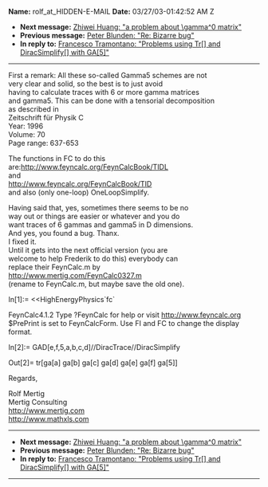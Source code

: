 **Name:** rolf_at_HIDDEN-E-MAIL
**Date:** 03/27/03-01:42:52 AM Z

  - **Next message:** [Zhiwei Huang: "a problem about \\gamma^0
    matrix"](0123.html)
  - **Previous message:** [Peter Blunden: "Re: Bizarre bug"](0121.html)
  - **In reply to:** [Francesco Tramontano: "Problems using Tr[]
    and DiracSimplify[] with GA[5]"](0118.html)

-----

First a remark: All these so-called Gamma5 schemes are not  
very clear and solid, so the best is to just avoid  
having to calculate traces with 6 or more gamma matrices  
and gamma5. This can be done with a tensorial decomposition  
as described in  
Zeitschrift für Physik C  
Year: 1996  
Volume: 70  
Page range: 637-653  

The functions in FC to do this
are:<http://www.feyncalc.org/FeynCalcBook/TIDL>  
and  
<http://www.feyncalc.org/FeynCalcBook/TID>  
and also (only one-loop) OneLoopSimplify.  

Having said that, yes, sometimes there seems to be no  
way out or things are easier or whatever and you do  
want traces of 6 gammas and gamma5 in D dimensions.  
And yes, you found a bug. Thanx.  
I fixed it.  
Until it gets into the next official version (you are  
welcome to help Frederik to do this) everybody can  
replace their FeynCalc.m by  
<http://www.mertig.com/FeynCalc0327.m>  
(rename to FeynCalc.m, but maybe save the old one).  

In[1]:= \<\<HighEnergyPhysics\`fc\`  

FeynCalc4.1.2 Type ?FeynCalc for help or visit
<http://www.feyncalc.org>  
$PrePrint is set to FeynCalcForm. Use FI and FC to change the display
format.  

In[2]:= GAD[e,f,5,a,b,c,d]//DiracTrace//DiracSimplify  

Out[2]= tr[ga[a] ga[b] ga[c]
ga[d] ga[e] ga[f] ga[5]]  

Regards,  

Rolf Mertig  
Mertig Consulting  
<http://www.mertig.com>  
<http://www.mathxls.com>  

-----

  - **Next message:** [Zhiwei Huang: "a problem about \\gamma^0
    matrix"](0123.html)
  - **Previous message:** [Peter Blunden: "Re: Bizarre bug"](0121.html)
  - **In reply to:** [Francesco Tramontano: "Problems using Tr[]
    and DiracSimplify[] with GA[5]"](0118.html)

-----

